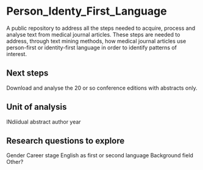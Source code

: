 <!-- #region -->
# Person_Identy_First_Language
A public repository to address all the steps needed to acquire, process and analyse text from medical journal articles. These steps are needed to address, through text mining methods, how medical journal articles use person-first or identity-first language in order to identify patterns of interest. 


## Next steps
Download and analyse the 20 or so conference editions with abstracts only. 

## Unit of analysis

INdiidual abstract
author
year


## Research questions to explore
Gender
Career stage
English as first or second language
Background field
Other? 

<!-- #endregion -->
